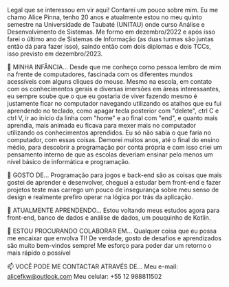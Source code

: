 Legal que se interessou em vir aqui! Contarei um pouco sobre mim.
   Eu me chamo Alice Pinna, tenho 20 anos e atualmente estou no meu quinto semestre na Universidade de Taubaté (UNITAU) onde curso Análise e Desenvolvimento de Sistemas.
   Me formo em dezembro/2022 e após isso farei o último ano de Sistemas de Informação (as duas turmas são juntas então dá para fazer isso), saindo então com dois diplomas
   e dois TCCs, isso previsto em dezembro/2023.

👋 MINHA INFÂNCIA...
       Desde que me conheço como pessoa lembro de mim na frente de computadores, fascinada com os diferentes mundos acessíveis com alguns cliques do mouse. Mesmo na escola,
    em contato com os conhecimentos gerais e diversas imersões em áreas interessantes, eu sempre soube que o que eu gostaria de viver fazendo mesmo é justamente ficar no
    computador navegando utilizando os atalhos que eu fui aprendendo no teclado, como apagar tecla posterior com "delete", ctrl C e ctrl V, ir ao início da linha com "home"
    e ao final com "end", e quanto mais aprendia, mais animada eu ficava para mexer mais no computador utilizando os conhecimentos aprendidos. Eu só não sabia o que faria
    no computador, com essas coisas. Demorei muitos anos, até o final do ensino médio, para descobrir a programação por conta própria e com isso criei um pensamento interno
    de que as escolas deveriam ensinar pelo menos um nível básico de informática e programação.
    
👀 GOSTO DE...
       Programação para jogos e back-end são as coisas que mais gostei de aprender e desenvolver, cheguei a estudar bem front-end e fazer projetos teste mas carrego um pouco de
       insegurança sobre meu senso de design e realmente prefiro operar na lógica por trás da aplicação.

🌱 ATUALMENTE APRENDENDO...
       Estou voltando meus estudos agora para front-end, banco de dados e análise de dados, um pouquinho de Kotlin.
       
💞️ ESTOU PROCURANDO COLABORAR EM...
       Qualquer coisa que eu possa me encaixar que envolva TI! De verdade, gosto de desafios e aprendizados são muito bem-vindos sempre! Me esforço para poder dar um retorno o mais rápido o possível
       
📫 VOCÊ PODE ME CONTACTAR ATRAVÉS DE...
       Meu e-mail: alicefkw@outlook.com
       Meu celular: +55 12 988811502
